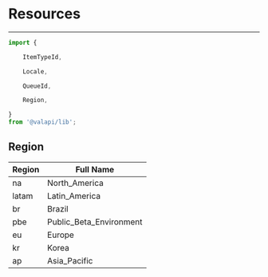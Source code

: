 # Resources

-----------

```typescript
import {

    ItemTypeId,

    Locale,

    QueueId,

    Region,

}
from '@valapi/lib';
```

## Region

| Region | Full Name               |
| ------ | ----------------------- |
| na     | North_America           |
| latam  | Latin_America           |
| br     | Brazil                  |
| pbe    | Public_Beta_Environment |
| eu     | Europe                  |
| kr     | Korea                   |
| ap     | Asia_Pacific            |
